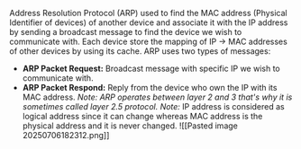 Address Resolution Protocol (ARP) used to find the MAC address (Physical Identifier of devices) of another device and associate it with the IP address by sending a broadcast message to find the device we wish to communicate with.
Each device store the mapping of IP -> MAC addresses of other devices by using its cache. ARP uses two types of messages:
- **ARP Packet Request:** Broadcast message with specific IP we wish to communicate with.
- **ARP Packet Respond:** Reply from the device who own the IP with its MAC address.
*Note: ARP operates between layer 2 and 3 that's why it is sometimes called layer 2.5 protocol.* 
*Note:* IP address is considered as logical address since it can change whereas MAC address is the physical address and it is never changed.
![[Pasted image 20250706182312.png]]
